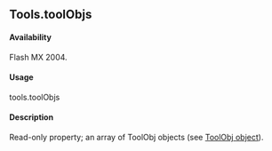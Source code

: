 ## Tools.toolObjs

#### Availability

Flash MX 2004.

#### Usage

tools.toolObjs

#### Description

Read-only property; an array of ToolObj objects (see [ToolObj object](../ToolObj_object/toolObj_summary.md)).


